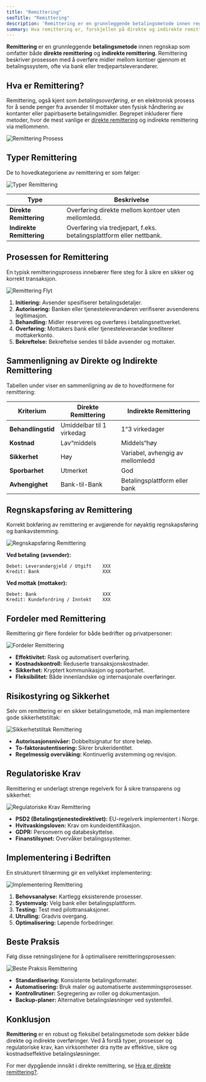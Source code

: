 ```yaml
---
title: "Remittering"
seoTitle: "Remittering"
description: 'Remittering er en grunnleggende betalingsmetode innen regnskap som omfatter både direkte remittering og indirekte remittering. Remittering besk...'
summary: Hva remittering er, forskjellen på direkte og indirekte remittering, og hvordan betalinger bokføres og sikres i praksis.
---
```


**Remittering** er en grunnleggende **betalingsmetode** innen regnskap som omfatter både **direkte remittering** og **indirekte remittering**. Remittering beskriver prosessen med å overføre midler mellom kontoer gjennom et betalingssystem, ofte via bank eller tredjepartsleverandører.

## Hva er Remittering?

Remittering, også kjent som *betalingsoverføring*, er en elektronisk prosess for å sende penger fra avsender til mottaker uten fysisk håndtering av kontanter eller papirbaserte betalingsmidler. Begrepet inkluderer flere metoder, hvor de mest vanlige er [direkte remittering](/blogs/regnskap/hva-er-direkte-remittering "Hva er Direkte Remittering? Komplett Guide til Direkte Overføringer") og indirekte remittering via mellommenn.

![Remittering Prosess](remittering-prosess.svg)

## Typer Remittering

De to hovedkategoriene av remittering er som følger:

![Typer Remittering](typer-remittering.svg)

| Type                    | Beskrivelse                                                    |
|-------------------------|----------------------------------------------------------------|
| **Direkte Remittering**   | Overføring direkte mellom kontoer uten mellomledd.               |
| **Indirekte Remittering** | Overføring via tredjepart, f.eks. betalingsplattform eller nettbank. |

## Prosessen for Remittering

En typisk remitteringsprosess innebærer flere steg for å sikre en sikker og korrekt transaksjon.

![Remittering Flyt](remittering-flyt.svg)

1. **Initiering:** Avsender spesifiserer betalingsdetaljer.
2. **Autorisering:** Banken eller tjenesteleverandøren verifiserer avsenderens legitimasjon.
3. **Behandling:** Midler reserveres og overføres i betalingsnettverket.
4. **Overføring:** Mottakers bank eller tjenesteleverandør krediterer mottakerkonto.
5. **Bekreftelse:** Bekreftelse sendes til både avsender og mottaker.

## Sammenligning av Direkte og Indirekte Remittering

Tabellen under viser en sammenligning av de to hovedformene for remittering:

| Kriterium            | Direkte Remittering              | Indirekte Remittering                |
|----------------------|----------------------------------|--------------------------------------|
| **Behandlingstid**   | Umiddelbar til 1 virkedag        | 1“3 virkedager                       |
| **Kostnad**          | Lav“middels                      | Middels“høy                          |
| **Sikkerhet**        | Høy                              | Variabel, avhengig av mellomledd     |
| **Sporbarhet**       | Utmerket                         | God                                  |
| **Avhengighet**      | Bank-til-Bank                    | Betalingsplattform eller bank        |

## Regnskapsføring av Remittering

Korrekt bokføring av remittering er avgjørende for nøyaktig regnskapsføring og bankavstemming.

![Regnskapsføring Remittering](regnskapsforing-remittering.svg)

**Ved betaling (avsender):**
```text
Debet: Leverandørgjeld / Utgift    XXX
Kredit: Bank                       XXX
```

**Ved mottak (mottaker):**
```text
Debet: Bank                        XXX
Kredit: Kundefordring / Inntekt    XXX
```

## Fordeler med Remittering

Remittering gir flere fordeler for både bedrifter og privatpersoner:

![Fordeler Remittering](fordeler-remittering.svg)

* **Effektivitet:** Rask og automatisert overføring.
* **Kostnadskontroll:** Reduserte transaksjonskostnader.
* **Sikkerhet:** Kryptert kommunikasjon og sporbarhet.
* **Fleksibilitet:** Både innenlandske og internasjonale overføringer.

## Risikostyring og Sikkerhet

Selv om remittering er en sikker betalingsmetode, må man implementere gode sikkerhetstiltak:

![Sikkerhetstiltak Remittering](sikkerhetstiltak-remittering.svg)

* **Autorisasjonsnivåer:** Dobbeltsignatur for store beløp.
* **To-faktorautentisering:** Sikrer brukeridentitet.
* **Regelmessig overvåking:** Kontinuerlig avstemming og revisjon.

## Regulatoriske Krav

Remittering er underlagt strenge regelverk for å sikre transparens og sikkerhet:

![Regulatoriske Krav Remittering](regulatoriske-krav-remittering.svg)

* **PSD2 (Betalingstjenestedirektivet):** EU-regelverk implementert i Norge.
* **Hvitvaskingsloven:** Krav om kundeidentifikasjon.
* **GDPR:** Personvern og databeskyttelse.
* **Finanstilsynet:** Overvåker betalingssystemer.

## Implementering i Bedriften

En strukturert tilnærming gir en vellykket implementering:

![Implementering Remittering](implementering-remittering.svg)

1. **Behovsanalyse:** Kartlegg eksisterende prosesser.
2. **Systemvalg:** Velg bank eller betalingsplattform.
3. **Testing:** Test med pilottransaksjoner.
4. **Utrulling:** Gradvis overgang.
5. **Optimalisering:** Løpende forbedringer.

## Beste Praksis

Følg disse retningslinjene for å optimalisere remitteringsprosessen:

![Beste Praksis Remittering](beste-praksis-remittering.svg)

* **Standardisering:** Konsistente betalingsformater.
* **Automatisering:** Bruk maler og automatiserte avstemmingsprosesser.
* **Kontrollrutiner:** Segregering av roller og dokumentasjon.
* **Backup-planer:** Alternative betalingsløsninger ved systemfeil.

## Konklusjon

**Remittering** er en robust og fleksibel betalingsmetode som dekker både direkte og indirekte overføringer. Ved å forstå typer, prosesser og regulatoriske krav, kan virksomheter dra nytte av effektive, sikre og kostnadseffektive betalingsløsninger.

For mer dypgående innsikt i direkte remittering, se [Hva er direkte remittering?](/blogs/regnskap/hva-er-direkte-remittering "Hva er Direkte Remittering? Komplett Guide til Direkte Overføringer").










